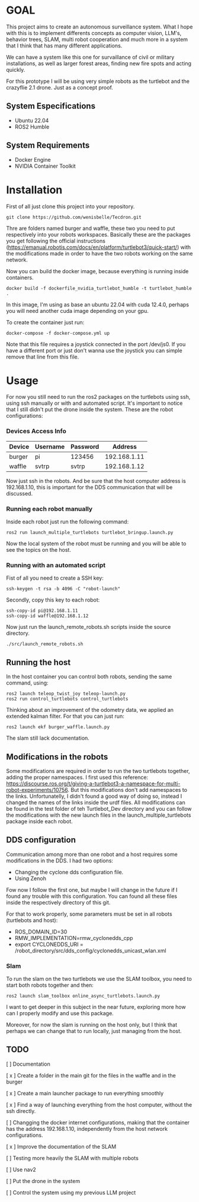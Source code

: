 # GOAL

This project aims to create an autonomous surveillance system. What I hope with this is to implement differents concepts as computer vision, LLM's, behavior trees, SLAM, multi robot cooperation and much more in a system that I think that has many different applications. 

We can have a system like this one for survaillance of civil or military installations, as well as larger forest areas, finding new fire spots and acting quickly.

For this prototype I will be using very simple robots as the turtlebot and the crazyflie 2.1 drone. Just as a concept proof.

## System Especifications

- Ubuntu 22.04
- ROS2 Humble


## System Requirements 

- Docker Engine
- NVIDIA Container Toolkit 
 

# Installation
First of all just clone this project into your repository.

    git clone https://github.com/wenisbelle/Tecdron.git

Thre are folders named burger and waffle, these two you need to put respectively into your robots workspaces. Basically these are the packages you get following the official instructions (https://emanual.robotis.com/docs/en/platform/turtlebot3/quick-start/) with the modifications made in order to have the two robots working on the same network.

Now you can build the docker image, because everything is running inside containers.

    docker build -f dockerfile_nvidia_turtlebot_humble -t turtlebot_humble .

In this image, I'm using as base an ubuntu 22.04 with cuda 12.4.0, perhaps you will need another cuda image depending on your gpu.

To create the container just run:

    docker-compose -f docker-compose.yml up

Note that this file requires a joystick connected in the port /dev/js0. If you have a different port or just don't wanna use the joystick you can simple remove that line from this file. 

# Usage
For now you still need to run the ros2 packages on the turtlebots using ssh, using ssh manually or with and automated script. It's important to notice that I still didn't put the drone inside the system. These are the robot configurations:

### Devices Access Info

| Device  | Username | Password | Address        |
|---------|----------|----------|----------------|
| burger  | pi       | 123456   | 192.168.1.11   |
| waffle  | svtrp    | svtrp    | 192.168.1.12   |

Now just ssh in the robots. And be sure that the host computer address is 192.168.1.10, this is important for the DDS communication that will be discussed.

### Running each robot manually

Inside each robot just run the following command:

    ros2 run launch_multiple_turtlebots turtlebot_bringup.launch.py

Now the local system of the robot must be running and you will be able to see the topics on the host. 

### Running with an automated script

Fist of all you need to create a SSH key:

    ssh-keygen -t rsa -b 4096 -C "robot-launch"

Secondly, copy this key to each robot:

    ssh-copy-id pi@192.168.1.11
    ssh-copy-id waffle@192.168.1.12

Now just run the launch_remote_robots.sh scripts inside the source directory.

    ./src/launch_remote_robots.sh

## Running the host

In the host container you can control both robots, sending the same command, using:

    ros2 launch teleop_twist_joy teleop-launch.py
    ros2 run control_turtlebots control_turtlebots

Thinking about an improvement of the odometry data, we applied an extended kalman filter. For that you can just run:

    ros2 launch ekf burger_waffle.launch.py

The slam still lack documentation. 

## Modifications in the robots

Some modifications are required in order to run the two turtlebots together, adding the proper namespaces. I first used this reference: https://discourse.ros.org/t/giving-a-turtlebot3-a-namespace-for-multi-robot-experiments/10756. But this modifications don't add namespaces to the links. Unfortunatelly, I didn't found a good way of doing so, instead I changed the names of the links inside the urdf files. All modifications can be found in the test folder of teh Turtlebot_Dev directory and you can follow the modifications with the new launch files in the launch_multiple_turtlebots package inside each robot.


## DDS configuration

Communication among more than one robot and a host requires some modifications in the DDS. I had two options:

- Changing the cyclone dds configuration file. 
- Using Zenoh

Fow now I follow the first one, but maybe I will change in the future if I found any trouble with this configuration. You can found all these files inside the respectively directory of this git. 

For that to work properly, some parameters must be set in all robots (turtlebots and host):

- ROS_DOMAIN_ID=30
- RMW_IMPLEMENTATION=rmw_cyclonedds_cpp
- export CYCLONEDDS_URI = /robot_directory/src/dds_config/cyclonedds_unicast_wlan.xml

### Slam

To run the slam on the two turtlebots we use the SLAM toolbox, you need to start both robots together and then:

    ros2 launch slam_toolbox online_async_turtlebots.launch.py

I want to get deeper in this subject in the near future, exploring more how can I properly modify and use this package.

Moreover, for now the slam is running on the host only, but I think that perhaps we can change that to run locally, just managing from the host.


## TODO
[   ] Documentation

[ x ] Create a folder in the main git for the files in the waffle and in the burger

[ x ] Create a main launcher package to run everything smoothly

[ x ] Find a way of launching everything from the host computer, without the ssh directly.

[   ] Changging the docker internet configurations, making that the container has the address 192.168.1.10, independently from the host network configurations.

[  x ] Improve the documentation of the SLAM

[    ] Testing more heavily the SLAM with multiple robots 

[   ] Use nav2

[   ] Put the drone in the system

[   ] Control the system using my previous LLM project



